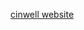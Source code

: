[cinwell website](https://codesandbox.io/embed/thirsty-swirles-luh2g?expanddevtools=1&fontsize=14&hidenavigation=1&theme=dark&view=preview ':include :type=iframe width=100% height=400px')

